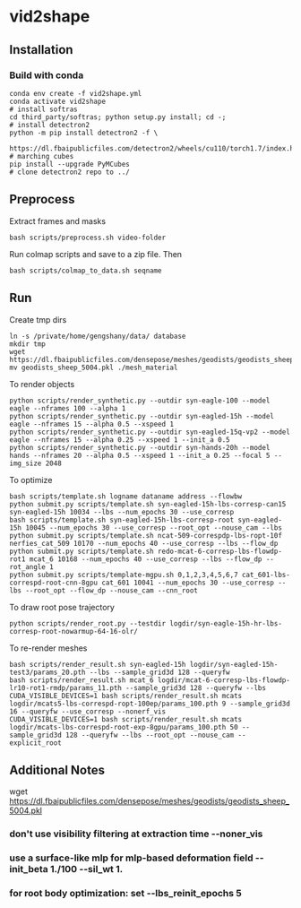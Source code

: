 # vid2shape

## Installation
### Build with conda
```
conda env create -f vid2shape.yml
conda activate vid2shape
# install softras
cd third_party/softras; python setup.py install; cd -;
# install detectron2
python -m pip install detectron2 -f \
  https://dl.fbaipublicfiles.com/detectron2/wheels/cu110/torch1.7/index.html
# marching cubes
pip install --upgrade PyMCubes
# clone detectron2 repo to ../
```

## Preprocess
Extract frames and masks
```
bash scripts/preprocess.sh video-folder
```

Run colmap scripts and save to a zip file. Then
```
bash scripts/colmap_to_data.sh seqname
```

## Run
Create tmp dirs
```
ln -s /private/home/gengshany/data/ database
mkdir tmp
wget https://dl.fbaipublicfiles.com/densepose/meshes/geodists/geodists_sheep_5004.pkl
mv geodists_sheep_5004.pkl ./mesh_material
```

To render objects
```
python scripts/render_synthetic.py --outdir syn-eagle-100 --model eagle --nframes 100 --alpha 1
python scripts/render_synthetic.py --outdir syn-eagled-15h --model eagle --nframes 15 --alpha 0.5 --xspeed 1
python scripts/render_synthetic.py --outdir syn-eagled-15q-vp2 --model eagle --nframes 15 --alpha 0.25 --xspeed 1 --init_a 0.5
python scripts/render_synthetic.py --outdir syn-hands-20h --model hands --nframes 20 --alpha 0.5 --xspeed 1 --init_a 0.25 --focal 5 --img_size 2048
```
To optimize
```
bash scripts/template.sh logname dataname address --flowbw
python submit.py scripts/template.sh syn-eagled-15h-lbs-corresp-can15 syn-eagled-15h 10034 --lbs --num_epochs 30 --use_corresp
bash scripts/template.sh syn-eagled-15h-lbs-corresp-root syn-eagled-15h 10045 --num_epochs 30 --use_corresp --root_opt --nouse_cam --lbs
python submit.py scripts/template.sh ncat-509-correspdp-lbs-ropt-10f nerfies_cat_509 10170 --num_epochs 40 --use_corresp --lbs --flow_dp
python submit.py scripts/template.sh redo-mcat-6-corresp-lbs-flowdp-rot1 mcat_6 10168 --num_epochs 40 --use_corresp --lbs --flow_dp --rot_angle 1
python submit.py scripts/template-mgpu.sh 0,1,2,3,4,5,6,7 cat_601-lbs-correspd-root-cnn-8gpu cat_601 10041 --num_epochs 30 --use_corresp --lbs --root_opt --flow_dp --nouse_cam --cnn_root
```

To draw root pose trajectory
```
python scripts/render_root.py --testdir logdir/syn-eagle-15h-hr-lbs-corresp-root-nowarmup-64-16-olr/
```

To re-render meshes
```
bash scripts/render_result.sh syn-eagled-15h logdir/syn-eagled-15h-test3/params_20.pth --lbs --sample_grid3d 128 --queryfw
bash scripts/render_result.sh mcat_6 logdir/mcat-6-corresp-lbs-flowdp-lr10-rot1-rmdp/params_11.pth --sample_grid3d 128 --queryfw --lbs
CUDA_VISIBLE_DEVICES=1 bash scripts/render_result.sh mcats logdir/mcats5-lbs-correspd-ropt-100ep/params_100.pth 9 --sample_grid3d 16 --queryfw --use_corresp --nonerf_vis
CUDA_VISIBLE_DEVICES=1 bash scripts/render_result.sh mcats logdir/mcats-lbs-correspd-root-exp-8gpu/params_100.pth 50 --sample_grid3d 128 --queryfw --lbs --root_opt --nouse_cam --explicit_root
```
## Additional Notes
wget https://dl.fbaipublicfiles.com/densepose/meshes/geodists/geodists_sheep_5004.pkl

### don't use visibility filtering at extraction time --noner_vis

### use a surface-like mlp for mlp-based deformation field --init_beta 1./100 --sil_wt 1.

### for root body optimization: set --lbs_reinit_epochs 5

